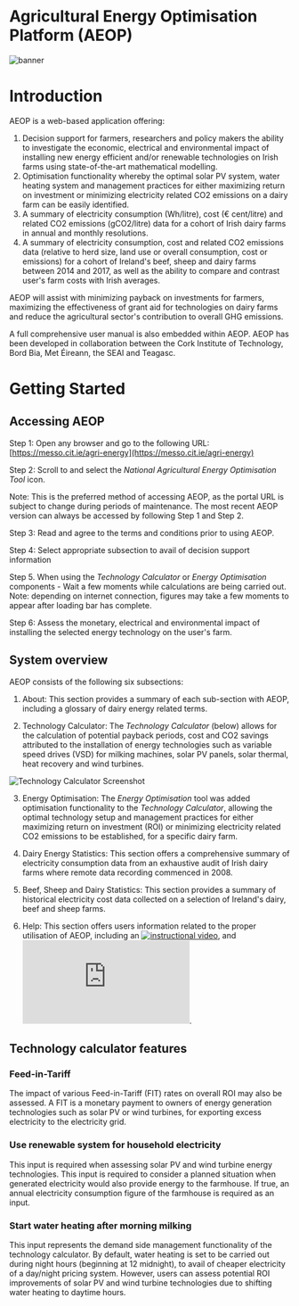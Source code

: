 # Agricultural Energy Optimisation Platform (AEOP)

![banner](https://github.com/shine10101/AEOP/blob/bd7d6e64c23bf89f5bb9a0c54bf362e2ea628578/www/Banner%20Dairy2.jpg)

# Introduction

AEOP is a web-based application offering:

1. Decision support for farmers, researchers and policy makers the ability to investigate the economic, electrical and environmental impact of installing new energy efficient and/or renewable technologies on Irish farms using state-of-the-art mathematical modelling.
2. Optimisation functionality whereby the optimal solar PV system, water heating system and management practices for either maximizing return on investment or minimizing electricity related CO2 emissions on a dairy farm can be easily identified.
3. A summary of electricity consumption (Wh/litre), cost (€ cent/litre) and related CO2 emissions (gCO2/litre) data for a cohort of Irish dairy farms in annual and monthly resolutions.
4. A summary of electricity consumption, cost and related CO2 emissions data (relative to herd size, land use or overall consumption, cost or emissions) for a cohort of Ireland&#39;s beef, sheep and dairy farms between 2014 and 2017, as well as the ability to compare and contrast user&#39;s farm costs with Irish averages.

AEOP will assist with minimizing payback on investments for farmers, maximizing the effectiveness of grant aid for technologies on dairy farms and reduce the agricultural sector&#39;s contribution to overall GHG emissions.

A full comprehensive user manual is also embedded within AEOP. AEOP has been developed in collaboration between the Cork Institute of Technology, Bord Bia, Met Éireann, the SEAI and Teagasc. 

# Getting Started

## Accessing AEOP

Step 1: Open any browser and go to the following URL: [https://messo.cit.ie/agri-energy](https://messo.cit.ie/agri-energy)

Step 2: Scroll to and select the _National Agricultural Energy Optimisation Tool_ icon. 

Note: This is the preferred method of accessing AEOP, as the portal URL is subject to change during periods of maintenance. The most recent AEOP version can always be accessed by following Step 1 and Step 2.

Step 3: Read and agree to the terms and conditions prior to using AEOP.

Step 4: Select appropriate subsection to avail of decision support information

Step 5. When using the _Technology Calculator_ or _Energy Optimisation_ components - Wait a few moments while calculations are being carried out. Note: depending on internet connection, figures may take a few moments to appear after loading bar has complete.

Step 6: Assess the monetary, electrical and environmental impact of installing the selected energy technology on the user&#39;s farm.


## System overview

AEOP consists of the following six subsections:

1. About: This section provides a summary of each sub-section with AEOP, including a glossary of dairy energy related terms.

2. Technology Calculator: The _Technology Calculator_ (below) allows for the calculation of potential payback periods, cost and CO2 savings attributed to the installation of energy technologies such as variable speed drives (VSD) for milking machines, solar PV panels, solar thermal, heat recovery and wind turbines.

![Technology Calculator Screenshot](https://github.com/shine10101/AEOP/blob/c649907e158f36113a8022b3a389578961fc419a/www/AEOP.png)

3. Energy Optimisation: The _Energy Optimisation_ tool was added optimisation functionality to the _Technology Calculator_, allowing the optimal technology setup and management practices for either maximizing return on investment (ROI) or minimizing electricity related CO2 emissions to be established, for a specific dairy farm.

4. Dairy Energy Statistics: This section offers a comprehensive summary of electricity consumption data from an exhaustive audit of Irish dairy farms where remote data recording commenced in 2008.

5. Beef, Sheep and Dairy Statistics: This section provides a summary of historical electricity cost data collected on a selection of Ireland&#39;s dairy, beef and sheep farms.

6. Help: This section offers users information related to the proper utilisation of AEOP, including an [![instructional video](https://img.youtube.com/vi/VID/0.jpg)](https://www.youtube.com/watch?v=ljhzfHCSrC8), and ![user manual](https://github.com/shine10101/AEOP/blob/59380e1d3f5ca7ef55897beaa0bb4f51f90d1001/www/teste.pdf).

## Technology calculator features

### Feed-in-Tariff

The impact of various Feed-in-Tariff (FIT) rates on overall ROI may also be assessed. A FIT is a monetary payment to owners of energy generation technologies such as solar PV or wind turbines, for exporting excess electricity to the electricity grid.

### Use renewable system for household electricity

This input is required when assessing solar PV and wind turbine energy technologies. This input is required to consider a planned situation when generated electricity would also provide energy to the farmhouse. If true, an annual electricity consumption figure of the farmhouse is required as an input.

### Start water heating after morning milking

This input represents the demand side management functionality of the technology calculator. By default, water heating is set to be carried out during night hours (beginning at 12 midnight), to avail of cheaper electricity of a day/night pricing system. However, users can assess potential ROI improvements of solar PV and wind turbine technologies due to shifting water heating to daytime hours.